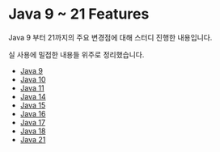 # Java 9 ~ 21 Features
Java 9 부터 21까지의 주요 변경점에 대해 스터디 진행한 내용입니다.

실 사용에 밀접한 내용들 위주로 정리했습니다.

* [Java 9](./java9/README.md)
* [Java 10](./java10/README.md)
* [Java 11](./java11/README.md)
* [Java 14](./java14/README.md)
* [Java 15](./java15/README.md)
* [Java 16](./java16/README.md)
* [Java 17](./java17/README.md)
* [Java 18](./java18/README.md)
* [Java 21](./java21/README.md)